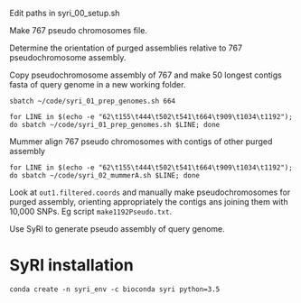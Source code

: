 Edit paths in syri_00_setup.sh

Make 767 pseudo chromosomes file.

Determine the orientation of purged assemblies relative to 767 pseudochromosome assembly.

Copy pseudochromosome assembly of 767 and make 50 longest contigs fasta of query genome in a new working folder. 

	sbatch ~/code/syri_01_prep_genomes.sh 664

	for LINE in $(echo -e "62\t155\t444\t502\t541\t664\t909\t1034\t1192"); do sbatch ~/code/syri_01_prep_genomes.sh $LINE; done

Mummer align 767 pseudo chromosomes with contigs of other purged assembly 

	for LINE in $(echo -e "62\t155\t444\t502\t541\t664\t909\t1034\t1192"); do sbatch ~/code/syri_02_mummerA.sh $LINE; done
	
Look at `out1.filtered.coords` and manually make pseudochromosomes for purged assembly, orienting appropriately the contigs ans joining them with 10,000 SNPs. Eg script 
`make1192Pseudo.txt`.

Use SyRI to generate pseudo assembly of query genome.





# SyRI installation

	conda create -n syri_env -c bioconda syri python=3.5
